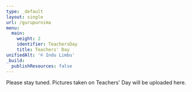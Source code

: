 ```yaml
---
type: _default
layout: single
url: /gurupurnima
menu:
  main:
    weight: 2
    identifier: TeachersDay
    title: Teachers' Day
unifiedAlt: '© Indu Limbu'
_build:
  publishResources: false
---
```


Please stay tuned. Pictures taken on Teachers' Day will be uploaded here.
